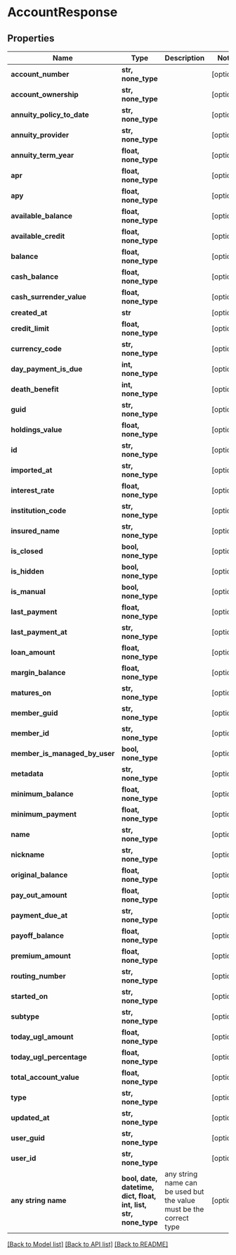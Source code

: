 # AccountResponse


## Properties
Name | Type | Description | Notes
------------ | ------------- | ------------- | -------------
**account_number** | **str, none_type** |  | [optional] 
**account_ownership** | **str, none_type** |  | [optional] 
**annuity_policy_to_date** | **str, none_type** |  | [optional] 
**annuity_provider** | **str, none_type** |  | [optional] 
**annuity_term_year** | **float, none_type** |  | [optional] 
**apr** | **float, none_type** |  | [optional] 
**apy** | **float, none_type** |  | [optional] 
**available_balance** | **float, none_type** |  | [optional] 
**available_credit** | **float, none_type** |  | [optional] 
**balance** | **float, none_type** |  | [optional] 
**cash_balance** | **float, none_type** |  | [optional] 
**cash_surrender_value** | **float, none_type** |  | [optional] 
**created_at** | **str** |  | [optional] 
**credit_limit** | **float, none_type** |  | [optional] 
**currency_code** | **str, none_type** |  | [optional] 
**day_payment_is_due** | **int, none_type** |  | [optional] 
**death_benefit** | **int, none_type** |  | [optional] 
**guid** | **str, none_type** |  | [optional] 
**holdings_value** | **float, none_type** |  | [optional] 
**id** | **str, none_type** |  | [optional] 
**imported_at** | **str, none_type** |  | [optional] 
**interest_rate** | **float, none_type** |  | [optional] 
**institution_code** | **str, none_type** |  | [optional] 
**insured_name** | **str, none_type** |  | [optional] 
**is_closed** | **bool, none_type** |  | [optional] 
**is_hidden** | **bool, none_type** |  | [optional] 
**is_manual** | **bool, none_type** |  | [optional] 
**last_payment** | **float, none_type** |  | [optional] 
**last_payment_at** | **str, none_type** |  | [optional] 
**loan_amount** | **float, none_type** |  | [optional] 
**margin_balance** | **float, none_type** |  | [optional] 
**matures_on** | **str, none_type** |  | [optional] 
**member_guid** | **str, none_type** |  | [optional] 
**member_id** | **str, none_type** |  | [optional] 
**member_is_managed_by_user** | **bool, none_type** |  | [optional] 
**metadata** | **str, none_type** |  | [optional] 
**minimum_balance** | **float, none_type** |  | [optional] 
**minimum_payment** | **float, none_type** |  | [optional] 
**name** | **str, none_type** |  | [optional] 
**nickname** | **str, none_type** |  | [optional] 
**original_balance** | **float, none_type** |  | [optional] 
**pay_out_amount** | **float, none_type** |  | [optional] 
**payment_due_at** | **str, none_type** |  | [optional] 
**payoff_balance** | **float, none_type** |  | [optional] 
**premium_amount** | **float, none_type** |  | [optional] 
**routing_number** | **str, none_type** |  | [optional] 
**started_on** | **str, none_type** |  | [optional] 
**subtype** | **str, none_type** |  | [optional] 
**today_ugl_amount** | **float, none_type** |  | [optional] 
**today_ugl_percentage** | **float, none_type** |  | [optional] 
**total_account_value** | **float, none_type** |  | [optional] 
**type** | **str, none_type** |  | [optional] 
**updated_at** | **str, none_type** |  | [optional] 
**user_guid** | **str, none_type** |  | [optional] 
**user_id** | **str, none_type** |  | [optional] 
**any string name** | **bool, date, datetime, dict, float, int, list, str, none_type** | any string name can be used but the value must be the correct type | [optional]

[[Back to Model list]](../README.md#documentation-for-models) [[Back to API list]](../README.md#documentation-for-api-endpoints) [[Back to README]](../README.md)


